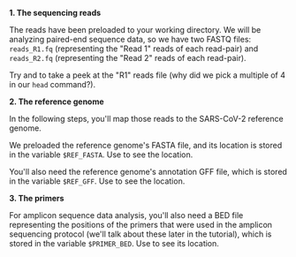 <script>
import Link from "$components/Link.svelte";
import Execute from "$components/Execute.svelte";
</script>

**1. The sequencing reads**

The reads have been preloaded to your working directory. We will be analyzing paired-end sequence data, so we have two FASTQ files: `reads_R1.fq` (representing the "Read 1" reads of each read-pair) and `reads_R2.fq` (representing the "Read 2" reads of each read-pair).

Try <Execute command="ls reads_R1.fq" inline /> and <Execute command="head -n 8 reads_R1.fq" inline /> to take a peek at the "R1" reads file (why did we pick a multiple of 4 in our `head` command?).

**2. The reference genome**

In the following steps, you'll map those reads to the <Link href="https://www.ncbi.nlm.nih.gov/nuccore/1798174254">SARS-CoV-2 reference genome</Link>.

We preloaded the reference genome's FASTA file, and its location is stored in the variable `$REF_FASTA`. Use <Execute command="echo $REF_FASTA" inline /> to see the location.

You'll also need the reference genome's annotation GFF file, which is stored in the variable `$REF_GFF`. Use <Execute command="echo $REF_GFF" inline /> to see the location.


**3. The primers**

For amplicon sequence data analysis, you'll also need a BED file representing the positions of the primers that were used in the amplicon sequencing protocol (we'll talk about these later in the tutorial), which is stored in the variable `$PRIMER_BED`. Use <Execute command="echo $PRIMER_BED" inline /> to see its location.
